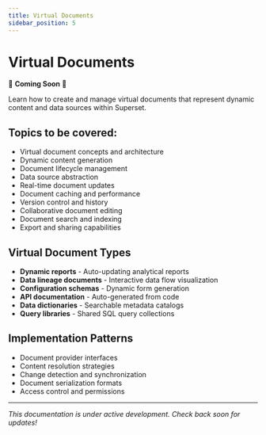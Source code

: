 ```yaml
---
title: Virtual Documents
sidebar_position: 5
---
```


<!--
Licensed to the Apache Software Foundation (ASF) under one
or more contributor license agreements.  See the NOTICE file
distributed with this work for additional information
regarding copyright ownership.  The ASF licenses this file
to you under the Apache License, Version 2.0 (the
"License"); you may not use this file except in compliance
with the License.  You may obtain a copy of the License at

  http://www.apache.org/licenses/LICENSE-2.0

Unless required by applicable law or agreed to in writing,
software distributed under the License is distributed on an
"AS IS" BASIS, WITHOUT WARRANTIES OR CONDITIONS OF ANY
KIND, either express or implied.  See the License for the
specific language governing permissions and limitations
under the License.
-->

# Virtual Documents

🚧 **Coming Soon** 🚧

Learn how to create and manage virtual documents that represent dynamic content and data sources within Superset.

## Topics to be covered:

- Virtual document concepts and architecture
- Dynamic content generation
- Document lifecycle management
- Data source abstraction
- Real-time document updates
- Document caching and performance
- Version control and history
- Collaborative document editing
- Document search and indexing
- Export and sharing capabilities

## Virtual Document Types

- **Dynamic reports** - Auto-updating analytical reports
- **Data lineage documents** - Interactive data flow visualization
- **Configuration schemas** - Dynamic form generation
- **API documentation** - Auto-generated from code
- **Data dictionaries** - Searchable metadata catalogs
- **Query libraries** - Shared SQL query collections

## Implementation Patterns

- Document provider interfaces
- Content resolution strategies
- Change detection and synchronization
- Document serialization formats
- Access control and permissions

---

*This documentation is under active development. Check back soon for updates!*
